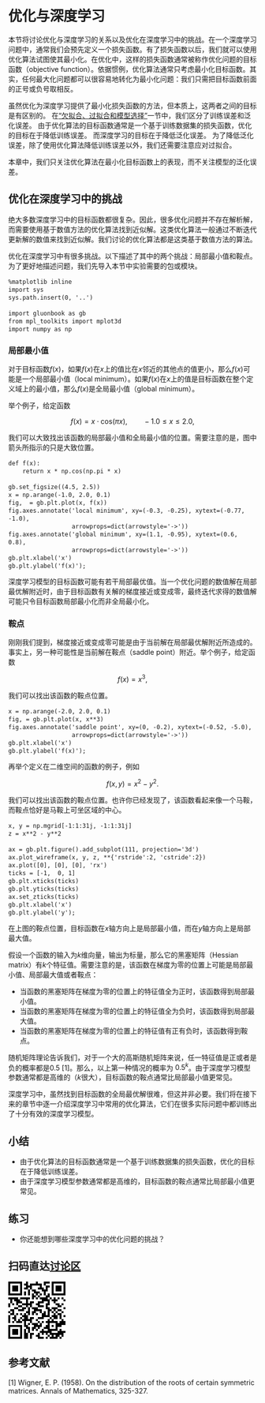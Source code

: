 # 优化与深度学习

本节将讨论优化与深度学习的关系以及优化在深度学习中的挑战。在一个深度学习问题中，通常我们会预先定义一个损失函数。有了损失函数以后，我们就可以使用优化算法试图使其最小化。在优化中，这样的损失函数通常被称作优化问题的目标函数（objective function）。依据惯例，优化算法通常只考虑最小化目标函数。其实，任何最大化问题都可以很容易地转化为最小化问题：我们只需把目标函数前面的正号或负号取相反。

虽然优化为深度学习提供了最小化损失函数的方法，但本质上，这两者之间的目标是有区别的。
在[“欠拟合、过拟合和模型选择”](../chapter_deep-learning-basics/underfit-overfit.md)一节中，我们区分了训练误差和泛化误差。
由于优化算法的目标函数通常是一个基于训练数据集的损失函数，优化的目标在于降低训练误差。
而深度学习的目标在于降低泛化误差。
为了降低泛化误差，除了使用优化算法降低训练误差以外，我们还需要注意应对过拟合。

本章中，我们只关注优化算法在最小化目标函数上的表现，而不关注模型的泛化误差。


## 优化在深度学习中的挑战

绝大多数深度学习中的目标函数都很复杂。因此，很多优化问题并不存在解析解，而需要使用基于数值方法的优化算法找到近似解。这类优化算法一般通过不断迭代更新解的数值来找到近似解。我们讨论的优化算法都是这类基于数值方法的算法。

优化在深度学习中有很多挑战。以下描述了其中的两个挑战：局部最小值和鞍点。为了更好地描述问题，我们先导入本节中实验需要的包或模块。

```{.python .input  n=1}
%matplotlib inline
import sys
sys.path.insert(0, '..')

import gluonbook as gb
from mpl_toolkits import mplot3d
import numpy as np
```

### 局部最小值

对于目标函数$f(x)$，如果$f(x)$在$x$上的值比在$x$邻近的其他点的值更小，那么$f(x)$可能是一个局部最小值（local minimum）。如果$f(x)$在$x$上的值是目标函数在整个定义域上的最小值，那么$f(x)$是全局最小值（global minimum）。

举个例子，给定函数

$$f(x) = x \cdot \text{cos}(\pi x), \qquad -1.0 \leq x \leq 2.0,$$

我们可以大致找出该函数的局部最小值和全局最小值的位置。需要注意的是，图中箭头所指示的只是大致位置。

```{.python .input  n=2}
def f(x):
    return x * np.cos(np.pi * x)

gb.set_figsize((4.5, 2.5))
x = np.arange(-1.0, 2.0, 0.1)
fig,  = gb.plt.plot(x, f(x))
fig.axes.annotate('local minimum', xy=(-0.3, -0.25), xytext=(-0.77, -1.0),
                  arrowprops=dict(arrowstyle='->'))
fig.axes.annotate('global minimum', xy=(1.1, -0.95), xytext=(0.6, 0.8),
                  arrowprops=dict(arrowstyle='->'))
gb.plt.xlabel('x')
gb.plt.ylabel('f(x)');
```

深度学习模型的目标函数可能有若干局部最优值。当一个优化问题的数值解在局部最优解附近时，由于目标函数有关解的梯度接近或变成零，最终迭代求得的数值解可能只令目标函数局部最小化而非全局最小化。

### 鞍点

刚刚我们提到，梯度接近或变成零可能是由于当前解在局部最优解附近所造成的。事实上，另一种可能性是当前解在鞍点（saddle point）附近。举个例子，给定函数

$$f(x) = x^3,$$

我们可以找出该函数的鞍点位置。

```{.python .input  n=3}
x = np.arange(-2.0, 2.0, 0.1)
fig, = gb.plt.plot(x, x**3)
fig.axes.annotate('saddle point', xy=(0, -0.2), xytext=(-0.52, -5.0),
                  arrowprops=dict(arrowstyle='->'))
gb.plt.xlabel('x')
gb.plt.ylabel('f(x)');
```

再举个定义在二维空间的函数的例子，例如

$$f(x, y) = x^2 - y^2.$$

我们可以找出该函数的鞍点位置。也许你已经发现了，该函数看起来像一个马鞍，而鞍点恰好是马鞍上可坐区域的中心。

```{.python .input  n=4}
x, y = np.mgrid[-1:1:31j, -1:1:31j]
z = x**2 - y**2

ax = gb.plt.figure().add_subplot(111, projection='3d')
ax.plot_wireframe(x, y, z, **{'rstride':2, 'cstride':2})
ax.plot([0], [0], [0], 'rx')
ticks = [-1,  0, 1]
gb.plt.xticks(ticks)
gb.plt.yticks(ticks)
ax.set_zticks(ticks)
gb.plt.xlabel('x')
gb.plt.ylabel('y');
```

在上图的鞍点位置，目标函数在$x$轴方向上是局部最小值，而在$y$轴方向上是局部最大值。

假设一个函数的输入为$k$维向量，输出为标量，那么它的黑塞矩阵（Hessian matrix）有$k$个特征值。需要注意的是，该函数在梯度为零的位置上可能是局部最小值、局部最大值或者鞍点：

* 当函数的黑塞矩阵在梯度为零的位置上的特征值全为正时，该函数得到局部最小值。
* 当函数的黑塞矩阵在梯度为零的位置上的特征值全为负时，该函数得到局部最大值。
* 当函数的黑塞矩阵在梯度为零的位置上的特征值有正有负时，该函数得到鞍点。

随机矩阵理论告诉我们，对于一个大的高斯随机矩阵来说，任一特征值是正或者是负的概率都是0.5 [1]。那么，以上第一种情况的概率为 $0.5^k$。由于深度学习模型参数通常都是高维的（$k$很大），目标函数的鞍点通常比局部最小值更常见。

深度学习中，虽然找到目标函数的全局最优解很难，但这并非必要。我们将在接下来的章节中逐一介绍深度学习中常用的优化算法，它们在很多实际问题中都训练出了十分有效的深度学习模型。


## 小结

* 由于优化算法的目标函数通常是一个基于训练数据集的损失函数，优化的目标在于降低训练误差。
* 由于深度学习模型参数通常都是高维的，目标函数的鞍点通常比局部最小值更常见。


## 练习

* 你还能想到哪些深度学习中的优化问题的挑战？


## 扫码直达[讨论区](https://discuss.gluon.ai/t/topic/1876)


![](../img/qr_optimization-intro.svg)

## 参考文献

[1] Wigner, E. P. (1958). On the distribution of the roots of certain symmetric matrices. Annals of Mathematics, 325-327.
